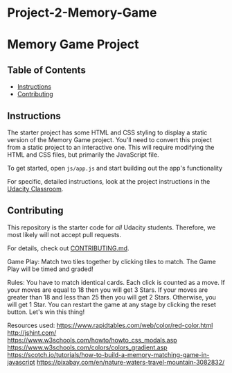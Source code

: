 # Project-2-Memory-Game
# Memory Game Project

## Table of Contents

* [Instructions](#instructions)
* [Contributing](#contributing)

## Instructions

The starter project has some HTML and CSS styling to display a static version of the Memory Game project. You'll need to convert this project from a static project to an interactive one. This will require modifying the HTML and CSS files, but primarily the JavaScript file.

To get started, open `js/app.js` and start building out the app's functionality

For specific, detailed instructions, look at the project instructions in the [Udacity Classroom](https://classroom.udacity.com/me).

## Contributing

This repository is the starter code for _all_ Udacity students. Therefore, we most likely will not accept pull requests.

For details, check out [CONTRIBUTING.md](CONTRIBUTING.md).

Game Play:
Match two tiles together by clicking tiles to match. 
The Game Play will be timed and graded!

Rules:
You have to match identical cards. 
Each click is counted as a move.
If your moves are equal to 18 then you will get 3 Stars.
If your moves are greater than 18 and less than 25 then you will get 2 Stars.
Otherwise, you will get 1 Star.
You can restart the game at any stage by clicking the reset button.
Let's win this thing!

Resources used:
https://www.rapidtables.com/web/color/red-color.html
http://jshint.com/
https://www.w3schools.com/howto/howto_css_modals.asp
https://www.w3schools.com/colors/colors_gradient.asp
https://scotch.io/tutorials/how-to-build-a-memory-matching-game-in-javascript
https://pixabay.com/en/nature-waters-travel-mountain-3082832/
